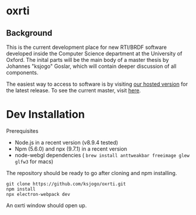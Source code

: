 # oxrti

## Background

This is the current development place for new RTI/BRDF software developed inside the Computer Science department at the University of Oxford.
The inital parts will be the main body of a master thesis by Johannes "ksjogo" Goslar, which will contain deeper discussion of all components.

The easiest way to access to software is by visiting [our hosted version](https://oxrti.azurewebsites.net/api/azurestatic) for the latest release. To see the current master, visit [here](https://oxrti-master.azurewebsites.net/api/azurestatic).

# Dev Installation

 Prerequisites 
 
   * Node.js in a recent version (v8.9.4 tested)
   * Npm (5.6.0) and npx (9.7.1) in a recent version 
   * node-webgl dependencies ( `brew install anttweakbar freeimage glew glfw3` for macs)

The repository should be ready to go after cloning and npm installing.

```
git clone https://github.com/ksjogo/oxrti.git
npm install
npx electron-webpack dev
```

An oxrti window should open up.